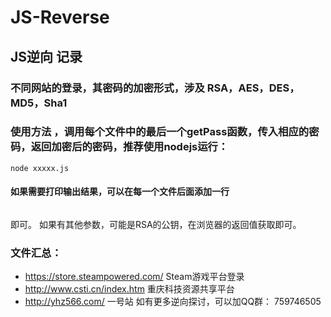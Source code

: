 # JS-Reverse
## JS逆向 记录
### 不同网站的登录，其密码的加密形式，涉及 RSA，AES，DES，MD5，Sha1
### 使用方法 ，调用每个文件中的最后一个getPass函数，传入相应的密码，返回加密后的密码，推荐使用nodejs运行： 
```
node xxxxx.js 
```
#### 如果需要打印输出结果，可以在每一个文件后面添加一行 
```console.log(getPass('123456'));
```
 即可。 如果有其他参数，可能是RSA的公钥，在浏览器的返回值获取即可。

 ### 文件汇总：
- https://store.steampowered.com/ Steam游戏平台登录
- http://www.csti.cn/index.htm 重庆科技资源共享平台
- http://yhz566.com/ 一号站
如有更多逆向探讨，可以加QQ群： 759746505

